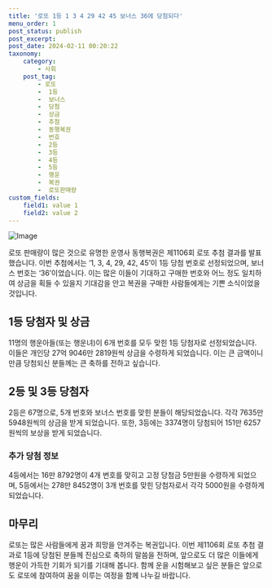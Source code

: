 ```yaml
---
title: '로또 1등 1 3 4 29 42 45 보너스 36에 당첨되다'
menu_order: 1
post_status: publish
post_excerpt: 
post_date: 2024-02-11 00:20:22
taxonomy:
    category:
        - 사회
    post_tag:
        - 로또
        -  1등
        -  보너스
        -  당첨
        -  상금
        -  추첨
        -  동행복권
        -  번호
        -  2등
        -  3등
        -  4등
        -  5등
        -  행운
        -  복권
        -  로또판매량
custom_fields:
    field1: value 1
    field2: value 2
---
```


![Image](https://imgnews.pstatic.net/image/018/2024/02/10/0005671328_001_20240210205501040.jpg?type=w647)

로또 판매량이 많은 것으로 유명한 운영사 동행복권은 제1106회 로또 추첨 결과를 발표했습니다. 이번 추첨에서는 ‘1, 3, 4, 29, 42, 45’이 1등 당첨 번호로 선정되었으며, 보너스 번호는 ‘36’이었습니다. 이는 많은 이들이 기대하고 구매한 번호와 어느 정도 일치하여 상금을 획들 수 있을지 기대감을 안고 복권을 구매한 사람들에게는 기쁜 소식이었을 것입니다.
## 1등 당첨자 및 상금
11명의 행운아들(또는 행운녀)이 6개 번호를 모두 맞힌 1등 당첨자로 선정되었습니다. 이들은 개인당 27억 9046만 2819원씩 상금을 수령하게 되었습니다. 이는 큰 금액이니만큼 당첨되신 분들께는 큰 축하를 전하고 싶습니다.
## 2등 및 3등 당첨자
2등은 67명으로, 5개 번호와 보너스 번호를 맞힌 분들이 해당되었습니다. 각각 7635만 5948원씩의 상금을 받게 되었습니다. 또한, 3등에는 3374명이 당첨되어 151만 6257원씩의 보상을 받게 되었습니다.
### 추가 당첨 정보
4등에서는 16만 8792명이 4개 번호를 맞히고 고정 당첨금 5만원을 수령하게 되었으며, 5등에서는 278만 8452명이 3개 번호를 맞힌 당첨자로서 각각 5000원을 수령하게 되었습니다.
## 마무리
로또는 많은 사람들에게 꿈과 희망을 안겨주는 복권입니다. 이번 제1106회 로또 추첨 결과로 1등에 당첨된 분들께 진심으로 축하의 말씀을 전하며, 앞으로도 더 많은 이들에게 행운이 가득한 기회가 되기를 기대해 봅니다. 함께 운을 시험해보고 싶은 분들은 앞으로도 로또에 참여하여 꿈을 이루는 여정을 함께 나누길 바랍니다.

